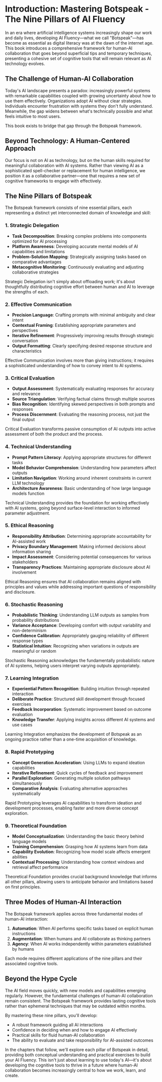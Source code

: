 # Introduction: Mastering Botspeak - The Nine Pillars of AI Fluency

In an era where artificial intelligence systems increasingly shape our work and daily lives, developing AI Fluency—what we call "Botspeak"—has become as essential as digital literacy was at the dawn of the internet age. This book introduces a comprehensive framework for human-AI collaboration that goes beyond superficial tips and temporary techniques, presenting a cohesive set of cognitive tools that will remain relevant as AI technology evolves.

## The Challenge of Human-AI Collaboration

Today's AI landscape presents a paradox: increasingly powerful systems with remarkable capabilities coupled with growing uncertainty about how to use them effectively. Organizations adopt AI without clear strategies. Individuals encounter frustration with systems they don't fully understand. Meanwhile, the gap widens between what's technically possible and what feels intuitive to most users.

This book exists to bridge that gap through the Botspeak framework.

## Beyond Technology: A Human-Centered Approach

Our focus is not on AI as technology, but on the human skills required for meaningful collaboration with AI systems. Rather than viewing AI as a sophisticated spell-checker or replacement for human intelligence, we position it as a collaborative partner—one that requires a new set of cognitive frameworks to engage with effectively.

## The Nine Pillars of Botspeak

The Botspeak framework consists of nine essential pillars, each representing a distinct yet interconnected domain of knowledge and skill:

### 1. Strategic Delegation

- **Task Decomposition**: Breaking complex problems into components optimized for AI processing
- **Platform Awareness**: Developing accurate mental models of AI capabilities and limitations
- **Problem-Solution Mapping**: Strategically assigning tasks based on comparative advantages
- **Metacognitive Monitoring**: Continuously evaluating and adjusting collaborative strategies

Strategic Delegation isn't simply about offloading work; it's about thoughtfully distributing cognitive effort between human and AI to leverage the strengths of each.

### 2. Effective Communication

- **Precision Language**: Crafting prompts with minimal ambiguity and clear intent
- **Contextual Framing**: Establishing appropriate parameters and perspectives
- **Iterative Refinement**: Progressively improving results through strategic conversation
- **Output Formatting**: Clearly specifying desired response structure and characteristics

Effective Communication involves more than giving instructions; it requires a sophisticated understanding of how to convey intent to AI systems.

### 3. Critical Evaluation

- **Output Assessment**: Systematically evaluating responses for accuracy and relevance
- **Source Triangulation**: Verifying factual claims through multiple sources
- **Bias Recognition**: Identifying skewed perspectives in both prompts and responses
- **Process Discernment**: Evaluating the reasoning process, not just the final output

Critical Evaluation transforms passive consumption of AI outputs into active assessment of both the product and the process.

### 4. Technical Understanding

- **Prompt Pattern Literacy**: Applying appropriate structures for different tasks
- **Model Behavior Comprehension**: Understanding how parameters affect outputs
- **Limitation Navigation**: Working around inherent constraints in current LLM technology
- **Architecture Awareness**: Basic understanding of how large language models function

Technical Understanding provides the foundation for working effectively with AI systems, going beyond surface-level interaction to informed parameter adjustment.

### 5. Ethical Reasoning

- **Responsibility Attribution**: Determining appropriate accountability for AI-assisted work
- **Privacy Boundary Management**: Making informed decisions about information sharing
- **Impact Assessment**: Considering potential consequences for various stakeholders
- **Transparency Practices**: Maintaining appropriate disclosure about AI involvement

Ethical Reasoning ensures that AI collaboration remains aligned with principles and values while addressing important questions of responsibility and disclosure.

### 6. Stochastic Reasoning

- **Probabilistic Thinking**: Understanding LLM outputs as samples from probability distributions
- **Variance Acceptance**: Developing comfort with output variability and non-determinism
- **Confidence Calibration**: Appropriately gauging reliability of different response types
- **Statistical Intuition**: Recognizing when variations in outputs are meaningful or random

Stochastic Reasoning acknowledges the fundamentally probabilistic nature of AI systems, helping users interpret varying outputs appropriately.

### 7. Learning Integration

- **Experiential Pattern Recognition**: Building intuition through repeated interaction
- **Deliberate Practice**: Structured skill development through focused exercises
- **Feedback Incorporation**: Systematic improvement based on outcome evaluation
- **Knowledge Transfer**: Applying insights across different AI systems and use cases

Learning Integration emphasizes the development of Botspeak as an ongoing practice rather than a one-time acquisition of knowledge.

### 8. Rapid Prototyping

- **Concept Generation Acceleration**: Using LLMs to expand ideation capabilities
- **Iterative Refinement**: Quick cycles of feedback and improvement
- **Parallel Exploration**: Generating multiple solution pathways simultaneously
- **Comparative Analysis**: Evaluating alternative approaches systematically

Rapid Prototyping leverages AI capabilities to transform ideation and development processes, enabling faster and more diverse concept exploration.

### 9. Theoretical Foundation

- **Model Conceptualization**: Understanding the basic theory behind language models
- **Training Comprehension**: Grasping how AI systems learn from data
- **Capability Evolution**: Recognizing how model scale affects emergent abilities
- **Contextual Processing**: Understanding how context windows and retrieval affect performance

Theoretical Foundation provides crucial background knowledge that informs all other pillars, allowing users to anticipate behavior and limitations based on first principles.

## Three Modes of Human-AI Interaction

The Botspeak framework applies across three fundamental modes of human-AI interaction:

1. **Automation**: When AI performs specific tasks based on explicit human instructions
2. **Augmentation**: When humans and AI collaborate as thinking partners
3. **Agency**: When AI works independently within parameters established by humans

Each mode requires different applications of the nine pillars and their associated cognitive tools.

## Beyond the Hype Cycle

The AI field moves quickly, with new models and capabilities emerging regularly. However, the fundamental challenges of human-AI collaboration remain consistent. The Botspeak framework provides lasting cognitive tools rather than ephemeral techniques that may be outdated within months.

By mastering these nine pillars, you'll develop:


- A robust framework guiding all AI interactions
- Confidence in deciding when and how to engage AI effectively
- Practical skills for fluid human-AI collaboration
- The ability to evaluate and take responsibility for AI-assisted outcomes

In the chapters that follow, we'll explore each pillar of Botspeak in detail, providing both conceptual understanding and practical exercises to build your AI Fluency. This isn't just about learning to use today's AI—it's about developing the cognitive tools to thrive in a future where human-AI collaboration becomes increasingly central to how we work, learn, and create.
